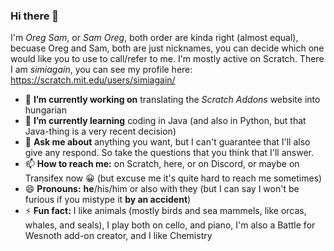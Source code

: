 ### Hi there 👋

<!--
**OregSamSas/OregSamSas** is a ✨ _special_ ✨ repository because its `README.md` (this file) appears on your GitHub profile.
-->
I'm _Oreg Sam_, or _Sam Oreg_, both order are kinda right (almost equal), becuase Oreg and Sam, both are just nicknames, you can decide which one would like you to use to call/refer to me. 
I'm mostly active on Scratch. There I am _simiagain_, you can see my profile here: https://scratch.mit.edu/users/simiagain/

- 🔭 **I’m currently working on** translating the _Scratch Addons_ website into hungarian
- 🌱 **I’m currently learning** coding in Java (and also in Python, but that Java-thing is a very recent decision)
- 💬 **Ask me about** anything you want, but I can't guarantee that I'll also give any respond. So take the questions that you think that I'll answer.
- 📫 **How to reach me:** on Scratch, here, or on Discord, or maybe on Transifex now 😀 (but excuse me it's quite hard to reach me sometimes)
- 😄 **Pronouns:** **he**/his/him or also with they (but I can say I won't be furious if you mistype it **by an accident**)
- ⚡ **Fun fact:** I like animals (mostly birds and sea mammels, like orcas, whales, and seals), I play both on cello, and piano, I'm also a Battle for Wesnoth add-on creator, and I like Chemistry
 
